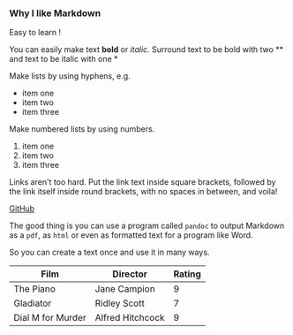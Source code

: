 ### Why I like Markdown

Easy to learn !

You can easily make text **bold** or *italic*. Surround text to be bold with two ** and text to be italic with one *

Make lists by using hyphens, e.g.

- item one
- item two
- item three

Make numbered lists by using numbers.

1. item one
2. item two
3. item three


Links aren't too hard. Put the link text inside square brackets, followed by the link itself inside round brackets, with no spaces in between, and voila!

[GitHub](https://github.com)

The good thing is you can use a program called `pandoc` to output Markdown as a `pdf`, as `html` or even as formatted text for a program like Word.

So you can create a text once and use it in many ways. 

Film | Director | Rating
---|---|---
The Piano| Jane Campion | 9
Gladiator | Ridley Scott| 7
Dial M for Murder | Alfred Hitchcock | 9
